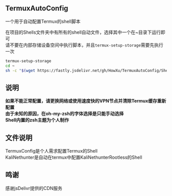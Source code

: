 ## TermuxAutoConfig
一个用于自动配置Termux的shell脚本
 
在项目的Shells文件夹中有所有的shell自动文件，选择其中一个在~目录下运行即可  
请不要在内部存储设备空间中执行脚本，并且`termux-setup-storage`需要先执行一次  

```Bash
termux-setup-storage
cd ~
sh -c "$(wget https://fastly.jsdelivr.net/gh/HowXu/TermuxAutoConfig/Shells/TermuxConfig.sh -O -)"
```

## 说明
**如果不能正常配置，请更换网络或使用速度快的VPN节点并清除Termux缓存重新配置**  
**由于未知的原因，在oh-my-zsh的字体选择是只能手动选择**  
**Shell内置的zsh主题为个人制作**  

## 文件说明
TermuxConfig是个人需求配置Termux的Shell  
KaliNethunter是自动在termux中配置KaliNethunterRootless的Shell  

## 鸣谢
感谢jsDelivr提供的CDN服务
